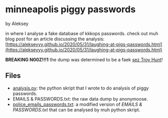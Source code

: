 # minneapolis piggy passwords

by Aleksey

in where I analyse a fake database of kkkops passwords. check out muh blog post for an article discussing the analysis: [https://alekseyyy.github.io/2020/05/31/laughing-at-pigs-passwords.html](https://alekseyyy.github.io/2020/05/31/laughing-at-pigs-passwords.html)

__BREAKING N00Z!!!1__ the dump was determined to be a faek [sez Troy Hunt](https://www.troyhunt.com/analysing-the-alleged-minneapolis-police-department-hack/)!

## Files

* [analysis.py](./analysis.py): the python skript that I wrote to do analysis of piggy passwords.
* EMAILS & PASSWORDS.txt: the raw data dump by anonymoose.
* [police_emails_passwords.txt](./police_emails_passwords.txt): a modified version of _EMAILS & PASSWORDS.txt_ that can be analysed by muh python skript.
